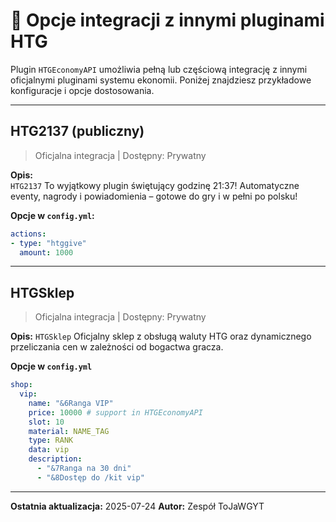 # 🔧 Opcje integracji z innymi pluginami HTG

Plugin `HTGEconomyAPI` umożliwia pełną lub częściową integrację z innymi oficjalnymi pluginami systemu ekonomii. Poniżej znajdziesz przykładowe konfiguracje i opcje dostosowania.

---

## HTG2137 (publiczny)

> Oficjalna integracja | Dostępny: Prywatny

**Opis:**  
`HTG2137` To wyjątkowy plugin świętujący godzinę 21:37! Automatyczne eventy, nagrody i powiadomienia – gotowe do gry i w pełni po polsku!

**Opcje w `config.yml`:**
```yaml
actions:
- type: "htggive"
  amount: 1000
```

---

## HTGSklep

> Oficjalna integracja | Dostępny: Prywatny

**Opis:**
`HTGSklep` Oficjalny sklep z obsługą waluty HTG oraz dynamicznego przeliczania cen w zależności od bogactwa gracza.

**Opcje w `config.yml`**
```yaml
shop:
  vip:
    name: "&6Ranga VIP"
    price: 10000 # support in HTGEconomyAPI
    slot: 10
    material: NAME_TAG
    type: RANK
    data: vip
    description:
      - "&7Ranga na 30 dni"
      - "&8Dostęp do /kit vip"
```

---

**Ostatnia aktualizacja:** 2025-07-24
**Autor:** Zespół ToJaWGYT
